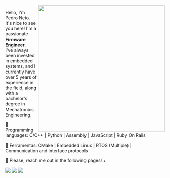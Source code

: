 <img src="https://www.volansys.com/wp-content/uploads/2022/12/Embedded-Firmware-Development.png" min-width="400px" max-width="400px" width="400px" align="right">

<p align="left"> 
  Hello, I'm Pedro Neto. It's nice to see you here! I'm a passionate <strong>Firmware Engineer</strong>.<br> 
  I've always been invested in embedded systems, and I currently have over 5 years of experience in the field, along with a bachelor's degree in Mechatronics Engineering.
</p>

<p align="left">
  🦄 Programming languages: C/C++ | Python | Assembly | JavaScript | Ruby On Rails
</p>

<p align="left">
  💼 Ferramentas: CMake | Embedded Linux | RTOS (Multiple) | Communication and interface protocols
</p>

<p align="left">
  💌 Please, reach me out in the following pages! ⤵️
</p>

<p align="left">
  <a href="#" alt="Gmail">
  <img src="https://img.shields.io/badge/-Gmail-FF0000?style=flat-square&labelColor=FF0000&logo=gmail&logoColor=white&link=mailto:pedro.adoneto@gmail.com" /></a>

  <a href="#" alt="LinkedIn">
  <img src="https://img.shields.io/badge/-Linkedin-0e76a8?style=flat-square&logo=Linkedin&logoColor=white&link=https://www.linkedin.com/in/pedroneto1209/" /></a>

  <a href="#" alt="WhatsApp">
  <img src="https://img.shields.io/badge/-WhatsApp-25d366?style=flat-square&labelColor=25d366&logo=whatsapp&logoColor=white&link=https://wa.me/558296446373"/></a>
</p>
